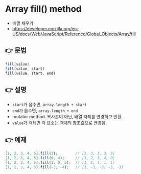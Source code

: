 # Array fill() method
- 배열 채우기
- https://developer.mozilla.org/en-US/docs/Web/JavaScript/Reference/Global_Objects/Array/fill

## 👉 문법
```javascript
fill(value)
fill(value, start)
fill(value, start, end)
```

## 👉 설명
- `start`가 음수면, `array.length + start`
- `end`가 음수면, `array.length + end`
- mutator method. 복사본이 아닌, 배열 자체를 변경하고 반환.
- `value`가 객체면 각 요소는 객체의 참조값으로 변경됨.

## 👉 예제
```javascript
[1, 2, 3, 4, 5].fill(3);        // [3, 3, 3, 3, 3]
[1, 2, 3, 4, 5].fill(0, 4);     // [1, 2, 3, 4, 0]
[1, 2, 3, 4, 5].fill(1, 0, 5);  // [1, 1, 1, 1, 1]
[1, 2, 3, 4, 5].fill(-3, -4);   // [1, -3, -3, -3, -3]
```
